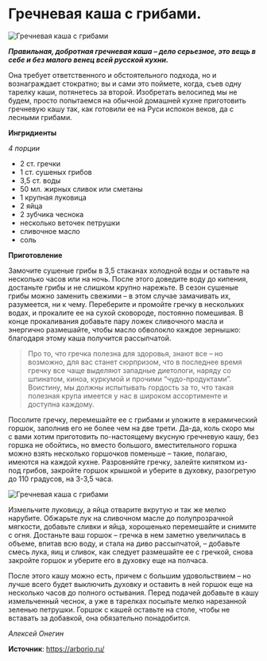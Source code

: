 # Гречневая каша с грибами.

![Гречневая каша с грибами](/images/Kulinar/Second/buckwheat-porridge_1.jpg 'Гречневая каша с грибами')

_**Правильная, добротная гречневая каша – дело серьезное, это вещь в себе и без малого венец всей русской кухни.**_

Она требует ответственного и обстоятельного подхода, но и вознаграждает стократно; вы и сами это поймете, когда, съев одну тарелку каши, потянетесь за второй. Изобретать велосипед мы не будем, просто попытаемся на обычной домашней кухне приготовить гречневую кашу так, как готовили ее на Руси испокон веков, да с лесными грибами.

**Ингридиенты**

_4 порции_

- 2 ст. гречки
- 1 ст. сушеных грибов
- 3,5 ст. воды
- 50 мл. жирных сливок или сметаны
- 1 крупная луковица
- 2 яйца
- 2 зубчика чеснока
- несколько веточек петрушки
- сливочное масло
- соль

**Приготовление**

Замочите сушеные грибы в 3,5 стаканах холодной воды и оставьте на несколько часов или на ночь. После этого доведите воду до кипения, достаньте грибы и не слишком крупно нарежьте. В сезон сушеные грибы можно заменить свежими – в этом случае замачивать их, разумеется, ни к чему. Переберите и промойте гречку в нескольких водах, и прокалите ее на сухой сковороде, постоянно помешивая. В конце прокаливания добавьте пару ложек сливочного масла и энергично размешайте, чтобы масло обволокло каждое зернышко: благодаря этому каша получится рассыпчатой.

> Про то, что гречка полезна для здоровья, знают все – но возможно, для вас станет сюрпризом, что в последнее время гречку все чаще выделяют западные диетологи, наряду со шпинатом, киноа, куркумой и прочими “чудо-продуктами”. Воистину, мы должны испытывать гордость за то, что такая полезная крупа имеется у нас в широком ассортименте и доступна каждому.

Посолите гречку, перемешайте ее с грибами и уложите в керамический горшок, заполнив его не более чем на две трети. Да-да, коль скоро мы с вами хотим приготовить по-настоящему вкусную гречневую кашу, без горшка не обойтись, но вместо большого, вместительного горшка можно взять несколько горшочков поменьше – такие, полагаю, имеются на каждой кухне. Разровняйте гречку, залейте кипятком из-под грибов, закройте горшок крышкой и уберите в духовку, разогретую до 110 градусов, на 3-3,5 часа.

![Гречневая каша с грибами](/images/Kulinar/Second/buckwheat-porridge_2.jpg 'Гречневая каша с грибами')

Измельчите луковицу, а яйца отварите вкрутую и так же мелко нарубите. Обжарьте лук на сливочном масле до полупрозрачной мягкости, добавьте сливки и яйца, хорошенько перемешайте и снимите с огня. Достаньте ваш горшок – гречка в нем заметно увеличилась в объеме, впитав всю воду, и стала на диво рассыпчатой, – добавьте смесь лука, яиц и сливок, как следует размешайте ее с гречкой, снова закройте горшок и уберите его в духовку еще на полчаса.

После этого кашу можно есть, причем с большим удовольствием – но лучше всего будет выключить духовку и оставить в ней горшок еще на несколько часов до полного остывания. Перед подачей добавьте в кашу измельченный чеснок, а уже в тарелках посыпьте мелко нарезанной зеленью петрушки. Горшок с кашей оставьте на столе, чтобы не вставать за добавкой, она обязательно понадобится.

_Алексей Онегин_

**Источник**: https://arborio.ru/
